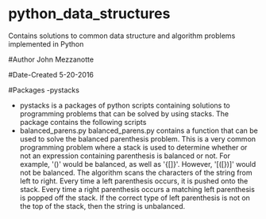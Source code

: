 # python_data_structures
Contains solutions to common data structure and algorithm problems implemented in Python

#Author
John Mezzanotte

#Date-Created 
5-20-2016

#Packages
-pystacks
  - pystacks is a packages of python scripts containing solutions to programming problems that can be solved by using stacks. The 
  package contains the following scripts
  - balanced_parens.py 
      balanced_parens.py contains a function that can be used to solve the balanced parenthesis problem. This is a very 
      common programming problem where a stack is used to determine whether or not an expression containing parenthesis is 
      balanced or not. For example, '()' would be balanced, as well as '{[]}'. However, '[([})]' would not be balanced. 
      The algorithm scans the characters of the string from left to right. Every time a left parenthesis occurs, it 
      is pushed onto the stack. Every time a right parenthesis occurs a matching left parenthesis is popped off the stack. 
      If the correct type of left parenthesis is not on the top of the stack, then the string is unbalanced. 
      
    
